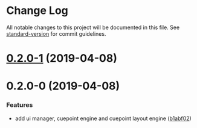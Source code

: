 # Change Log

All notable changes to this project will be documented in this file. See [standard-version](https://github.com/conventional-changelog/standard-version) for commit guidelines.

# [0.2.0-1](https://github.com/kaltura/playkit-js-ovp/compare/v0.2.0-0...v0.2.0-1) (2019-04-08)



# 0.2.0-0 (2019-04-08)


### Features

* add ui manager, cuepoint engine and cuepoint layout engine ([b1abf02](https://github.com/kaltura/playkit-js-ovp/commit/b1abf02))
